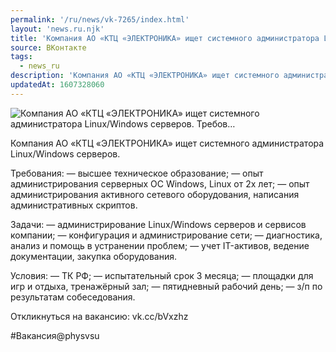 ```yaml
---
permalink: '/ru/news/vk-7265/index.html'
layout: 'news.ru.njk'
title: 'Компания АО «КТЦ «ЭЛЕКТРОНИКА» ищет системного администратора Linux/Windows серверов. Требов'
source: ВКонтакте
tags:
  - news_ru
description: 'Компания АО «КТЦ «ЭЛЕКТРОНИКА» ищет системного администратора Linux/Windows серверов. Требов…'
updatedAt: 1607328060
---
```

![Компания АО «КТЦ «ЭЛЕКТРОНИКА» ищет системного администратора Linux/Windows серверов. Требов…](https://sun9-6.userapi.com/impg/Ms7iBfPcSHwjlAuLFDiiTwoh-Eg7Pfa9PJ7OKQ/6P-pw9Kn1eU.jpg?size=1280x720&quality=96&proxy=1&sign=7d98ed08dd3bc41deded93a42a61a43c&c_uniq_tag=dwhIda5HVmNM07XSQ90n8Rvy09nVVrc-9JPxCwTOwnM&type=album)

Компания АО «КТЦ «ЭЛЕКТРОНИКА» ищет системного администратора Linux/Windows серверов.

Требования:
— высшее техническое образование;
— опыт администрирования серверных ОС Windows, Linux от 2х лет;
— опыт администрирования активного сетевого оборудования, написания административных скриптов.

Задачи:
— администрирование Linux/Windows серверов и сервисов компании;
— конфигурация и администрирование сети;
— диагностика, анализ и помощь в устранении проблем;
— учет IT-активов, ведение документации, закупка оборудования.

Условия:
— ТК РФ;
— испытательный срок 3 месяца;
— площадки для игр и отдыха, тренажёрный зал;
— пятидневный рабочий день;
— з/п по результатам собеседования.

Откликнуться на вакансию: vk.cc/bVxzhz

#Вакансия@physvsu
